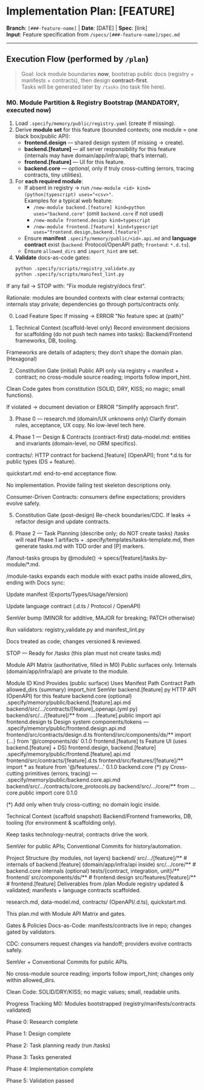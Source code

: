 # Implementation Plan: [FEATURE]

**Branch**: `[###-feature-name]` | **Date**: [DATE] | **Spec**: [link]  
**Input**: Feature specification from `/specs/[###-feature-name]/spec.md`

---

## Execution Flow (performed by `/plan`)

> Goal: lock module boundaries **now**, bootstrap public docs (registry + manifests + contracts), then design **contract-first**.  
> Tasks will be generated later by `/tasks` (no task file here).

### M0. Module Partition & Registry Bootstrap (MANDATORY, executed now)
1) Load `.specify/memory/public/registry.yaml` (create if missing).  
2) Derive **module set** for this feature (bounded contexts; one module = one black box/public API):
   - **frontend.design** — shared design system (if missing → create).
   - **backend.[feature]** — all server responsibility for this feature (internals may have domain/app/infra/api; that’s internal).
   - **frontend.[feature]** — UI for this feature.
   - **backend.core** — *optional*, only if truly cross-cutting (errors, tracing contracts, tiny utilities).
3) For **each required module**:  
   - If absent in registry → run `/new-module <id> kind=(python|typescript) uses="<csv>"`.  
     Examples for a typical web feature:
     - `/new-module backend.[feature] kind=python uses="backend.core"` (omit `backend.core` if not used)
     - `/new-module frontend.design kind=typescript`
     - `/new-module frontend.[feature] kind=typescript uses="frontend.design,backend.[feature]"`
   - Ensure **manifest** `.specify/memory/public/<id>.api.md` and **language contract** exist (`backend`: Protocol/OpenAPI path; `frontend`: `*.d.ts`).  
   - Ensure `allowed_dirs` and `import_hint` are set.
4) **Validate** docs-as-code gates:  
   ```bash
   python .specify/scripts/registry_validate.py
   python .specify/scripts/manifest_lint.py
If any fail → STOP with: "Fix module registry/docs first".

Rationale: modules are bounded contexts with clear external contracts; internals stay private; dependencies go through ports/contracts only. 

0. Load Feature Spec
If missing → ERROR "No feature spec at {path}"

1. Technical Context (scaffold-level only)
Record environment decisions for scaffolding (do not push tech names into tasks):
Backend/Frontend frameworks, DB, tooling.

Frameworks are details of adapters; they don’t shape the domain plan. (Hexagonal) 

2. Constitution Gate (initial)
Public API only via registry + manifest + contract; no cross-module source reading; imports follow import_hint.

Clean Code gates from constitution (SOLID, DRY, KISS; no magic; small functions).

If violated → document deviation or ERROR "Simplify approach first".

3. Phase 0 — research.md (domain/UX unknowns only)
Clarify domain rules, acceptance, UX copy. No low-level tech here.

4. Phase 1 — Design & Contracts (contract-first)
data-model.md: entities and invariants (domain-level, no ORM specifics).

contracts/: HTTP contract for backend.[feature] (OpenAPI); front *.d.ts for public types (DS + feature).

quickstart.md: end-to-end acceptance flow.

No implementation. Provide failing test skeleton descriptions only.

Consumer-Driven Contracts: consumers define expectations; providers evolve safely. 

5. Constitution Gate (post-design)
Re-check boundaries/CDC. If leaks → refactor design and update contracts.

6. Phase 2 — Task Planning (describe only; do NOT create tasks)
/tasks will read Phase 1 artifacts + .specify/templates/tasks-template.md, then generate tasks.md with TDD order and [P] markers.

/fanout-tasks groups by @module(<id>) → specs/[feature]/tasks.by-module/*.md.

/module-tasks expands each module with exact paths inside allowed_dirs, ending with Docs sync:

Update manifest (Exports/Types/Usage/Version)

Update language contract (.d.ts / Protocol / OpenAPI)

SemVer bump (MINOR for additive, MAJOR for breaking; PATCH otherwise)

Run validators: registry_validate.py and manifest_lint.py

Docs treated as code; changes versioned & reviewed. 

STOP — Ready for /tasks (this plan must not create tasks.md)

Module API Matrix (authoritative, filled in M0)
Public surfaces only. Internals (domain/app/infra/api) are private to the module.

Module ID	Kind	Provides (public surface)	Uses	Manifest Path	Contract Path	allowed_dirs (summary)	import_hint	SemVer
backend.[feature]	py	HTTP API (OpenAPI) for this feature	backend.core (optional)	.specify/memory/public/backend.[feature].api.md	backend/src/…/contracts/[feature]_openapi.(yml	py)	backend/src/…/[feature]/**	from ….[feature].public import api
frontend.design	ts	Design system components/tokens	—	.specify/memory/public/frontend.design.api.md	frontend/src/contracts/design.d.ts	frontend/src/components/ds/**	import {…} from '@/components/ds'	0.1.0
frontend.[feature]	ts	Feature UI (uses backend.[feature] + DS)	frontend.design, backend.[feature]	.specify/memory/public/frontend.[feature].api.md	frontend/src/contracts/[feature].d.ts	frontend/src/features/[feature]/**	import * as feature from '@/features/…'	0.1.0
backend.core (*)	py	Cross-cutting primitives (errors, tracing)	—	.specify/memory/public/backend.core.api.md	backend/src/…/contracts/core_protocols.py	backend/src/…/core/**	from …core.public import core	0.1.0

(*) Add only when truly cross-cutting; no domain logic inside.

Technical Context (scaffold snapshot)
Backend/Frontend frameworks, DB, tooling (for environment & scaffolding only).

Keep tasks technology-neutral; contracts drive the work.

SemVer for public APIs; Conventional Commits for history/automation. 

Project Structure (by modules, not layers)
backend/
  src/…/[feature]/**          # internals of backend.[feature] (domain/app/infra/api inside)
  src/…/core/**               # backend.core internals (optional)
  tests/{contract, integration, unit}/**
frontend/
  src/components/ds/**        # frontend.design
  src/features/[feature]/**   # frontend.[feature]
Deliverables from /plan
Module registry updated & validated; manifests + language contracts scaffolded.

research.md, data-model.md, contracts/ (OpenAPI/.d.ts), quickstart.md.

This plan.md with Module API Matrix and gates.

Gates & Policies
Docs-as-Code: manifests/contracts live in repo; changes gated by validators. 

CDC: consumers request changes via handoff; providers evolve contracts safely. 

SemVer + Conventional Commits for public APIs. 

No cross-module source reading; imports follow import_hint; changes only within allowed_dirs.

Clean Code: SOLID/DRY/KISS; no magic values; small, readable units.

Progress Tracking
 M0: Modules bootstrapped (registry/manifests/contracts validated)

 Phase 0: Research complete

 Phase 1: Design complete

 Phase 2: Task planning ready (run /tasks)

 Phase 3: Tasks generated

 Phase 4: Implementation complete

 Phase 5: Validation passed